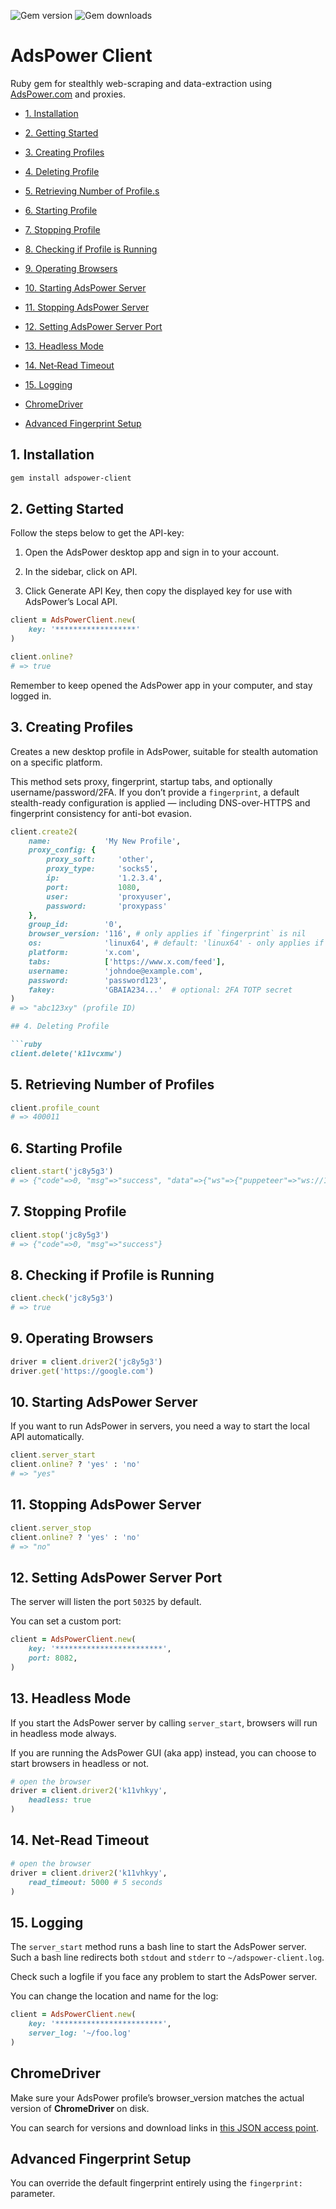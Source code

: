 ![Gem version](https://img.shields.io/gem/v/adspower-client) ![Gem downloads](https://img.shields.io/gem/dt/adspower-client)

# AdsPower Client

Ruby gem for stealthly web-scraping and data-extraction using [AdsPower.com](https://www.adspower.com/) and proxies.

* [1. Installation](#1-installation)
* [2. Getting Started](#2-getting-started)
* [3. Creating Profiles](#3-creating-profiles)
* [4. Deleting Profile](#4-deleting-profile)
* [5. Retrieving Number of Profile.s](#5-retrieving-number-of-profiles)
* [6. Starting Profile](#6-starting-profile)
* [7. Stopping Profile](#7-stopping-profile)
* [8. Checking if Profile is Running](#8-checking-if-profile-is-running)
* [9. Operating Browsers](#9-operating-browsers)
* [10. Starting AdsPower Server](#10-starting-adspower-server)
* [11. Stopping AdsPower Server](#11-stopping-adspower-server)
* [12. Setting AdsPower Server Port](#12-setting-adspower-server-port)
* [13. Headless Mode](#13-headless-mode)
* [14. Net‑Read Timeout](#14-net-read-timeout)
* [15. Logging](#15-logging)

* [ChromeDriver](#chromedriver)
* [Advanced Fingerprint Setup](#advanced-fingerprint-setup)

## 1. Installation

```bash
gem install adspower-client
```

## 2. Getting Started

Follow the steps below to get the API-key:

1. Open the AdsPower desktop app and sign in to your account. 

2. In the sidebar, click on API.

3. Click Generate API Key, then copy the displayed key for use with AdsPower’s Local API. 

```ruby
client = AdsPowerClient.new(
    key: '******************'
)

client.online?
# => true
```

Remember to keep opened the AdsPower app in your computer, and stay logged in.

## 3. Creating Profiles

Creates a new desktop profile in AdsPower, suitable for stealth automation on a specific platform.

This method sets proxy, fingerprint, startup tabs, and optionally username/password/2FA. If you don’t provide a `fingerprint`, a default stealth-ready configuration is applied — including DNS-over-HTTPS and fingerprint consistency for anti-bot evasion.

```ruby
client.create2(
    name:            'My New Profile',
    proxy_config: {
        proxy_soft:     'other',
        proxy_type:     'socks5',
        ip:             '1.2.3.4',
        port:           1080,
        user:           'proxyuser',
        password:       'proxypass'
    },
    group_id:        '0',
    browser_version: '116', # only applies if `fingerprint` is nil
    os:              'linux64', # default: 'linux64' - only applies if `fingerprint` is nil
    platform:        'x.com',
    tabs:            ['https://www.x.com/feed'],
    username:        'johndoe@example.com',
    password:        'password123',
    fakey:           'GBAIA234...'  # optional: 2FA TOTP secret
)
# => "abc123xy" (profile ID)

## 4. Deleting Profile

```ruby
client.delete('k11vcxmw')
```

## 5. Retrieving Number of Profiles

```ruby
client.profile_count
# => 400011
```

## 6. Starting Profile

```ruby
client.start('jc8y5g3')
# => {"code"=>0, "msg"=>"success", "data"=>{"ws"=>{"puppeteer"=>"ws://127.0.0.1:43703/devtools/browser/60e1d880-e4dc-4ae0-a2d3-56d123648299", "selenium"=>"127.0.0.1:43703"}, "debug_port"=>"43703", "webdriver"=>"/home/leandro/.config/adspower_global/cwd_global/chrome_116/chromedriver"}}
```

## 7. Stopping Profile

```ruby
client.stop('jc8y5g3')
# => {"code"=>0, "msg"=>"success"}
```

## 8. Checking if Profile is Running

```ruby
client.check('jc8y5g3')
# => true
```

## 9. Operating Browsers

```ruby
driver = client.driver2('jc8y5g3')
driver.get('https://google.com')
```

## 10. Starting AdsPower Server

If you want to run AdsPower in servers, you need a way to start the local API automatically.

```ruby
client.server_start
client.online? ? 'yes' : 'no'
# => "yes"
```

## 11. Stopping AdsPower Server

```ruby
client.server_stop
client.online? ? 'yes' : 'no'
# => "no"
```

## 12. Setting AdsPower Server Port

The server will listen the port `50325` by default. 

You can set a custom port:

```ruby
client = AdsPowerClient.new(
    key: '************************',
    port: 8082,
)
```

## 13. Headless Mode

If you start the AdsPower server by calling `server_start`, browsers will run in headless mode always.

If you are running the AdsPower GUI (aka app) instead, you can choose to start browsers in headless or not.

```ruby
# open the browser
driver = client.driver2('k11vhkyy', 
    headless: true
)
```

## 14. Net-Read Timeout

```ruby
# open the browser
driver = client.driver2('k11vhkyy', 
    read_timeout: 5000 # 5 seconds
)
```

## 15. Logging

The `server_start` method runs a bash line to start the AdsPower server.
Such a bash line redirects both `stdout` and `stderr` to `~/adspower-client.log`.

Check such a logfile if you face any problem to start the AdsPower server.

You can change the location and name for the log:

```ruby
client = AdsPowerClient.new(
    key: '************************',
    server_log: '~/foo.log'
)
```

## ChromeDriver

Make sure your AdsPower profile’s browser_version matches the actual version of **ChromeDriver** on disk.

You can search for versions and download links in [this JSON access point](https://googlechromelabs.github.io/chrome-for-testing/known-good-versions-with-downloads.json).


## Advanced Fingerprint Setup

You can override the default fingerprint entirely using the `fingerprint:` parameter. 